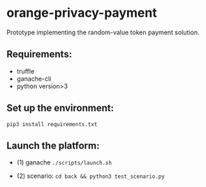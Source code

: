orange-privacy-payment
======
Prototype implementing the random-value token payment solution. 

Requirements:
----
* truffle 
* ganache-cli
* python version>3 

Set up the environment:
----
```pip3 install requirements.txt```

Launch the platform: 
----
* (1) ganache
```./scripts/launch.sh```

* (2) scenario:
```cd back && python3 test_scenario.py```

